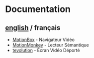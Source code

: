 # Documentation

## [english](../README.md) / français

- [MotionBox](MotionBox/README.md) - Navigateur Vidéo
- [MotionMonkey](MotionMonkey/README.md) - Lecteur Sémantique
- [tevolution](tevolution/README.md) - Écran Vidéo Déporté
